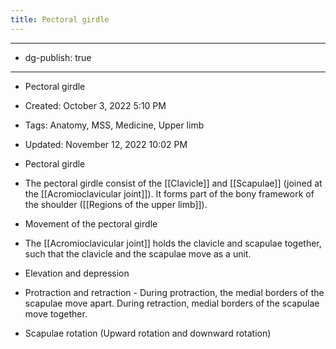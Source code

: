 ```yaml
---
title: Pectoral girdle
---
```


- --

- dg-publish: true

- --

- Pectoral girdle

- Created: October 3, 2022 5:10 PM

- Tags: Anatomy, MSS, Medicine, Upper limb

- Updated: November 12, 2022 10:02 PM

- Pectoral girdle

- The pectoral girdle consist of the [[Clavicle]] and [[Scapulae]] (joined at the [[Acromioclavicular joint]]). It forms part of the bony framework of the shoulder ([[Regions of the upper limb]]).

- Movement of the pectoral girdle

- The [[Acromioclavicular joint]] holds the clavicle and scapulae together, such that the clavicle and the scapulae move as a unit.

- Elevation and depression

- Protraction and retraction - During protraction, the medial borders of the scapulae move apart. During retraction, medial borders of the scapulae move together.

- Scapulae rotation (Upward rotation and downward rotation)
